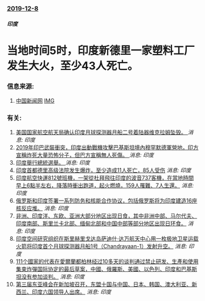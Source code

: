 ### [2019-12-8](/news/2019/12/8/index.md)

##### 印度
#  当地时间5时，印度新德里一家塑料工厂发生大火，至少43人死亡。 




### 信息来源:

1. [中国新闻网](https://news.sina.com.cn/w/2019-12-08/doc-iihnzhfz4416209.shtml) [IMG](http://n.sinaimg.cn/default/transform/116/w550h366/20180517/xJiS-harvfhu4568940.png)

### 有关:

1. [ 美国国家航空航天局确认印度月球探测器月船二号着陆器维克拉姆坠毁。 ](/zh/news/2019/12/3/美国国家航空航天局确认印度月球探测器月船二号着陆器维克拉姆坠毁.md) _消息: 印度_
2. [2019年印巴武裝衝突，印度出動戰機攻擊巴基斯坦境內穆罕默德軍營地，印方宣稱炸死大量恐怖分子，但巴方宣稱無人死傷。 ](/zh/news/2019/02/26/2019年印巴武裝衝突-印度出動戰機攻擊巴基斯坦境內穆罕默德軍營地-印方宣稱炸死大量恐怖分子-但巴方宣稱無人死傷.md) _消息: 印度_
3. [印度舉行總統選舉。 ](/zh/news/2017/07/17/印度舉行總統選舉.md) _消息: 印度_
4. [ 印度首都德里高级法院发生爆炸，至少造成11人死亡，85人受伤](/zh/news/2011/09/7/印度首都德里高级法院发生爆炸-至少造成11人死亡-85人受伤.md) _消息: 印度_
5. [ 印度航空快運812號班機，一架從杜拜飛往印度的波音737客機，在當地時間早上6點半左右，降落時衝出跑道，起火燃燒，159人罹難、7人生還。](/zh/news/2010/05/22/印度航空快運812號班機-一架從杜拜飛往印度的波音737客機-在當地時間早上6點半左右-降落時衝出跑道-起火燃燒-15.md) _消息: 印度_
6. [ 俄罗斯和印度签署一系列防务和核能合作协议，包括俄罗斯将为印度建造16座核反应堆。](/zh/news/2010/03/12/俄罗斯和印度签署一系列防务和核能合作协议-包括俄罗斯将为印度建造16座核反应堆.md) _消息: 印度_
7. [ 非洲、印度洋、东欧、亚洲大部分地区出现日食，其中非洲中部、马尔代夫、印度南部、斯里兰卡北部、缅甸北部和中国中部等部分地区出现日环食。](/zh/news/2010/01/15/非洲-印度洋-东欧-亚洲大部分地区出现日食-其中非洲中部-马尔代夫-印度南部-斯里兰卡北部-缅甸北部和中国中部等部分地.md) _消息: 印度_
8. [印度空间研究组织在斯里赫里戈达岛萨迪什·达万航天中心用一枚极地卫星运载火箭将印度首个月球探测器月船1号（Chandrayaan-1）发射升空。](/zh/news/2008/10/22/印度空间研究组织在斯里赫里戈达岛萨迪什-达万航天中心用一枚极地卫星运载火箭将印度首个月球探测器月船1号-Chandray.md) _消息: 印度_
9. [111个國家的代表在愛爾蘭都柏林经过10多天的谈判通过禁止研发、生產和使用集束炸彈国际协定的最后草案，中國、俄羅斯、美國、以色列、印度和巴基斯坦没有参加谈判。](/zh/news/2008/05/30/111个國家的代表在愛爾蘭都柏林经过10多天的谈判通过禁止研发-生產和使用集束炸彈国际协定的最后草案-中國-俄羅斯-美國.md) _消息: 印度_
10. [第三届东亚峰会在新加坡召开，东盟十国与中国、日本、韩国、澳大利亚、新西兰、印度六国领导人出席。](/zh/news/2007/11/22/第三届东亚峰会在新加坡召开-东盟十国与中国-日本-韩国-澳大利亚-新西兰-印度六国领导人出席.md) _消息: 印度_
